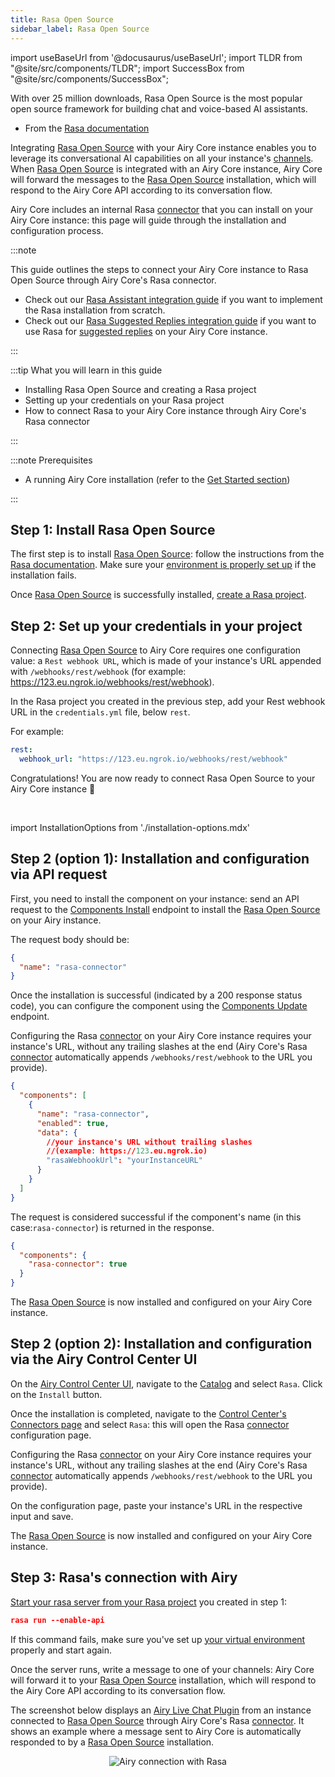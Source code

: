 ```yaml
---
title: Rasa Open Source
sidebar_label: Rasa Open Source
---
```


import useBaseUrl from '@docusaurus/useBaseUrl';
import TLDR from "@site/src/components/TLDR";
import SuccessBox from "@site/src/components/SuccessBox";

<TLDR>

With over 25 million downloads, Rasa Open Source is the most popular open source framework for building chat and voice-based AI assistants.

- From the [Rasa documentation](https://rasa.com/docs/rasa/)

</TLDR>

Integrating [Rasa Open Source](https://rasa.com/docs/rasa/) with your Airy Core instance enables you to leverage its conversational AI capabilities on all your instance's [channels](getting-started/glossary.md#channel). When [Rasa Open Source](https://rasa.com/docs/rasa/) is integrated with an Airy Core instance, Airy Core will forward the messages to the [Rasa Open Source](https://rasa.com/docs/rasa/) installation, which will respond to the Airy Core API according to its conversation flow.

Airy Core includes an internal Rasa [connector](/concepts/architecture#components) that you can install on your Airy Core instance: this page will guide through the installation and configuration process.

:::note

This guide outlines the steps to connect your Airy Core instance to Rasa Open Source through Airy Core's Rasa connector.

- Check out our [Rasa Assistant integration guide](/conversational-ai/integrations/rasa-assistant) if you want to implement the Rasa installation from scratch.
- Check out our [Rasa Suggested Replies integration guide](/conversational-ai/integrations/rasa-suggested-replies) if you want to use Rasa for [suggested replies](/ui/inbox/suggestedReplies) on your Airy Core instance.

:::

:::tip What you will learn in this guide

- Installing Rasa Open Source and creating a Rasa project
- Setting up your credentials on your Rasa project
- How to connect Rasa to your Airy Core instance through Airy Core's Rasa connector

:::

:::note Prerequisites

- A running Airy Core installation (refer to the [Get
  Started section](getting-started/installation/introduction.md))

:::

## Step 1: Install Rasa Open Source

The first step is to install [Rasa Open Source](https://rasa.com/docs/rasa/): follow the instructions from the [Rasa documentation](https://rasa.com/docs/rasa/installation/installing-rasa-open-source). Make sure your [environment is properly set up](https://rasa.com/docs/rasa/installation/environment-set-up) if the installation fails.

Once [Rasa Open Source](https://rasa.com/docs/rasa/) is successfully installed, [create a Rasa project](https://rasa.com/docs/rasa/command-line-interface#rasa-init).

## Step 2: Set up your credentials in your project

Connecting [Rasa Open Source](https://rasa.com/docs/rasa/) to Airy Core requires one configuration value: a `Rest webhook URL`, which is made of your instance's URL appended with `/webhooks/rest/webhook` (for example: https://123.eu.ngrok.io/webhooks/rest/webhook).

In the Rasa project you created in the previous step, add your Rest webhook URL in the `credentials.yml` file, below `rest`.

For example:

```yml
rest:
  webhook_url: "https://123.eu.ngrok.io/webhooks/rest/webhook"
```

<SuccessBox>

Congratulations! You are now ready to connect Rasa Open Source to your Airy Core instance 🎉

</SuccessBox>
<br />

import InstallationOptions from './installation-options.mdx'

<InstallationOptions />

## Step 2 (option 1): Installation and configuration via API request

First, you need to install the component on your instance: send an API request to the [Components Install](/api/endpoints/components#install) endpoint to install the [Rasa Open Source](https://rasa.com/docs/rasa/) on your Airy instance.

The request body should be:

```json
{
  "name": "rasa-connector"
}
```

Once the installation is successful (indicated by a 200 response status code), you can configure the component using the [Components Update](/api/endpoints/components#update) endpoint.

Configuring the Rasa [connector](/concepts/architecture#components) on your Airy Core instance requires your instance's URL, without any trailing slashes at the end (Airy Core's Rasa [connector](/concepts/architecture#components) automatically appends `/webhooks/rest/webhook` to the URL you provide).

```json
{
  "components": [
    {
      "name": "rasa-connector",
      "enabled": true,
      "data": {
        //your instance's URL without trailing slashes
        //(example: https://123.eu.ngrok.io)
        "rasaWebhookUrl": "yourInstanceURL"
      }
    }
  ]
}
```

The request is considered successful if the component's name (in this case:`rasa-connector`) is returned in the response.

```json
{
  "components": {
    "rasa-connector": true
  }
}
```

The [Rasa Open Source](https://rasa.com/docs/rasa/) is now installed and configured on your Airy Core instance.

## Step 2 (option 2): Installation and configuration via the Airy Control Center UI

On the [Airy Control Center UI](/ui/control-center/introduction), navigate to the [Catalog](/ui/control-center/catalog) and select `Rasa`. Click on the `Install` button.

Once the installation is completed, navigate to the [Control Center's Connectors page](/ui/control-center/connectors) and select `Rasa`: this will open the Rasa [connector](/concepts/architecture#components) configuration page.

Configuring the Rasa [connector](/concepts/architecture#components) on your Airy Core instance requires your instance's URL, without any trailing slashes at the end (Airy Core's Rasa [connector](/concepts/architecture#components) automatically appends `/webhooks/rest/webhook` to the URL you provide).

On the configuration page, paste your instance's URL in the respective input and save.

The [Rasa Open Source](https://rasa.com/docs/rasa/) is now installed and configured on your Airy Core instance.

## Step 3: Rasa's connection with Airy

[Start your rasa server from your Rasa project](https://rasa.com/docs/rasa/command-line-interface#rasa-run) you created in step 1:

```json
rasa run --enable-api
```

If this command fails, make sure you've set up [your virtual environment](https://rasa.com/docs/rasa/installation/environment-set-up#2-virtual-environment-setup) properly and start again.

Once the server runs, write a message to one of your channels: Airy Core will forward it to your [Rasa Open Source](https://rasa.com/docs/rasa/) installation, which will respond to the Airy Core API according to its conversation flow.

The screenshot below displays an [Airy Live Chat Plugin](/sources/chatplugin/overview) from an instance connected to [Rasa Open Source](https://rasa.com/docs/rasa/) through Airy Core's Rasa [connector](/concepts/architecture#components). It shows an example where a message sent to Airy Core is automatically responded to by a [Rasa Open Source](https://rasa.com/docs/rasa/) installation.

<center><img alt="Airy connection with Rasa " src={useBaseUrl('img/conversational-ai/rasa/messagingExample.png')} /></center>
